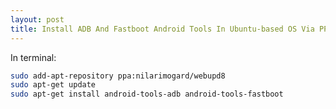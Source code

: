 ```yaml
---
layout: post
title: Install ADB And Fastboot Android Tools In Ubuntu-based OS Via PPA
---
```


In terminal:
```bash
sudo add-apt-repository ppa:nilarimogard/webupd8
sudo apt-get update
sudo apt-get install android-tools-adb android-tools-fastboot
```
